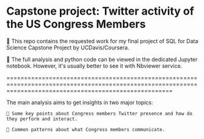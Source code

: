 # Capstone project: Twitter activity of the US Congress Members

🔷 This repo contains the requested work for my final project of SQL for Data Science Capstone Project by UCDavis/Coursera.

🔷 The full analysis and python code can be viewed in the dedicated Jupyter notebook. However, it's usually better to see it with Nbviewer service.

===========================================================================================================================================================

The main analysis aims to get insights in two major topics:

	🔷 Some key points about Congress members Twitter presence and how do they perform and interact.
	
	🔷 Common patterns about what Congress members communicate.
